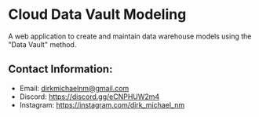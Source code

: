 # Cloud Data Vault Modeling
A web application to create and maintain data warehouse models using the "Data Vault" method.

## Contact Information:
- Email: dirkmichaelnm@gmail.com
- Discord: https://discord.gg/eCNPHUW2m4
- Instagram: https://instagram.com/dirk_michael_nm
